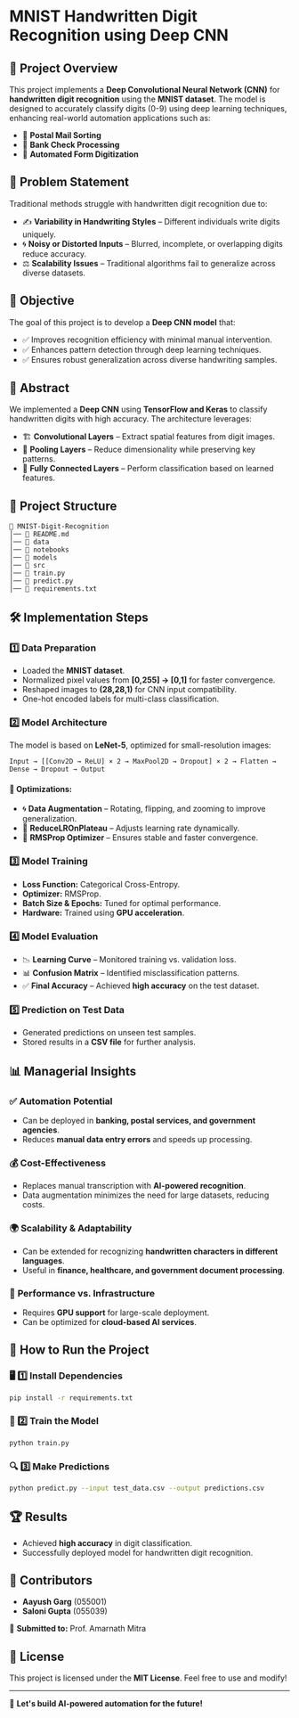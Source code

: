 # MNIST Handwritten Digit Recognition using Deep CNN

## 📌 Project Overview
This project implements a **Deep Convolutional Neural Network (CNN)** for **handwritten digit recognition** using the **MNIST dataset**. The model is designed to accurately classify digits (0-9) using deep learning techniques, enhancing real-world automation applications such as:

- 📮 **Postal Mail Sorting**
- 🏦 **Bank Check Processing**
- 📑 **Automated Form Digitization**

## 🎯 Problem Statement
Traditional methods struggle with handwritten digit recognition due to:
- ✍ **Variability in Handwriting Styles** – Different individuals write digits uniquely.
- 🌀 **Noisy or Distorted Inputs** – Blurred, incomplete, or overlapping digits reduce accuracy.
- ⚖ **Scalability Issues** – Traditional algorithms fail to generalize across diverse datasets.

## 🚀 Objective
The goal of this project is to develop a **Deep CNN model** that:
- ✅ Improves recognition efficiency with minimal manual intervention.
- ✅ Enhances pattern detection through deep learning techniques.
- ✅ Ensures robust generalization across diverse handwriting samples.

## 📖 Abstract
We implemented a **Deep CNN** using **TensorFlow and Keras** to classify handwritten digits with high accuracy. The architecture leverages:
- 🏗 **Convolutional Layers** – Extract spatial features from digit images.
- 🎯 **Pooling Layers** – Reduce dimensionality while preserving key patterns.
- 🏁 **Fully Connected Layers** – Perform classification based on learned features.

## 📂 Project Structure
```
📂 MNIST-Digit-Recognition
│── 📜 README.md
│── 📂 data
│── 📂 notebooks
│── 📂 models
│── 📂 src
│── 📄 train.py
│── 📄 predict.py
│── 📄 requirements.txt
```

## 🛠️ Implementation Steps
### 1️⃣ Data Preparation
- Loaded the **MNIST dataset**.
- Normalized pixel values from **[0,255] → [0,1]** for faster convergence.
- Reshaped images to **(28,28,1)** for CNN input compatibility.
- One-hot encoded labels for multi-class classification.

### 2️⃣ Model Architecture
The model is based on **LeNet-5**, optimized for small-resolution images:
```
Input → [[Conv2D → ReLU] × 2 → MaxPool2D → Dropout] × 2 → Flatten → Dense → Dropout → Output
```
#### 🔹 Optimizations:
- 🌀 **Data Augmentation** – Rotating, flipping, and zooming to improve generalization.
- 🔄 **ReduceLROnPlateau** – Adjusts learning rate dynamically.
- 🚀 **RMSProp Optimizer** – Ensures stable and faster convergence.

### 3️⃣ Model Training
- **Loss Function:** Categorical Cross-Entropy.
- **Optimizer:** RMSProp.
- **Batch Size & Epochs:** Tuned for optimal performance.
- **Hardware:** Trained using **GPU acceleration**.

### 4️⃣ Model Evaluation
- 📉 **Learning Curve** – Monitored training vs. validation loss.
- 📊 **Confusion Matrix** – Identified misclassification patterns.
- ✅ **Final Accuracy** – Achieved **high accuracy** on the test dataset.

### 5️⃣ Prediction on Test Data
- Generated predictions on unseen test samples.
- Stored results in a **CSV file** for further analysis.

## 📊 Managerial Insights
### ✅ **Automation Potential**
- Can be deployed in **banking, postal services, and government agencies**.
- Reduces **manual data entry errors** and speeds up processing.

### 💰 **Cost-Effectiveness**
- Replaces manual transcription with **AI-powered recognition**.
- Data augmentation minimizes the need for large datasets, reducing costs.

### 🌍 **Scalability & Adaptability**
- Can be extended for recognizing **handwritten characters in different languages**.
- Useful in **finance, healthcare, and government document processing**.

### 🚀 **Performance vs. Infrastructure**
- Requires **GPU support** for large-scale deployment.
- Can be optimized for **cloud-based AI services**.

## 📌 How to Run the Project
### 🖥️ 1️⃣ Install Dependencies
```sh
pip install -r requirements.txt
```
### 🚀 2️⃣ Train the Model
```sh
python train.py
```
### 🔍 3️⃣ Make Predictions
```sh
python predict.py --input test_data.csv --output predictions.csv
```

## 🏆 Results
- Achieved **high accuracy** in digit classification.
- Successfully deployed model for handwritten digit recognition.

## 📜 Contributors
- **Aayush Garg** (055001)
- **Saloni Gupta** (055039)

📌 **Submitted to:** Prof. Amarnath Mitra

## 📄 License
This project is licensed under the **MIT License**. Feel free to use and modify!

---
🚀 **Let's build AI-powered automation for the future!**
